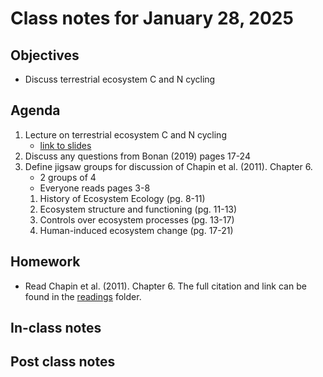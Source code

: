# Class notes for January 28, 2025

## Objectives
- Discuss terrestrial ecosystem C and N cycling

## Agenda
1. Lecture on terrestrial ecosystem C and N cycling
	- [link to slides](../lecture_slides/tem_slides_2025.01.28.pdf)
2. Discuss any questions from Bonan (2019) pages 17-24
3. Define jigsaw groups for discussion of Chapin et al. (2011). Chapter 6.
	- 2 groups of 4
	- Everyone reads pages 3-8
	1. History of Ecosystem Ecology (pg. 8-11)
	2. Ecosystem structure and functioning (pg. 11-13)
	3. Controls over ecosystem processes (pg. 13-17)
	4. Human-induced ecosystem change (pg. 17-21) 

## Homework
- Read Chapin et al. (2011). Chapter 6. The full citation and link can be found in the 
[readings](../readings) folder.

## In-class notes

## Post class notes
